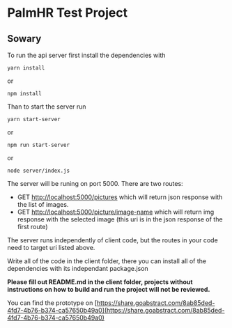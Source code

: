 # PalmHR Test Project
## Sowary

To run the api server first install the dependencies with
```
yarn install
```
or
```
npm install
```

Than to start the server run
```
yarn start-server
```
or
```
npm run start-server
```
or
```
node server/index.js
```

The server will be runing on port 5000. There are two routes:
* GET [http://localhost:5000/pictures](http://localhost:5000/pictures) which will return json response with the list of images.
* GET [http://localhost:5000/picture/image-name](http://localhost:5000/picture/image-name) which will return img response with the selected image (this uri is in the json response of the first route)

The server runs independently of client code, but the routes in your code need to target uri listed above.

Write all of the code in the client folder, there you can install all of the dependencies with its independant package.json

**Please fill out README.md in the client folder, projects without instructions on how to build and run the project will not be reviewed.**

You can find the prototype on [https://share.goabstract.com/8ab85ded-4fd7-4b76-b374-ca57650b49a0](https://share.goabstract.com/8ab85ded-4fd7-4b76-b374-ca57650b49a0)
